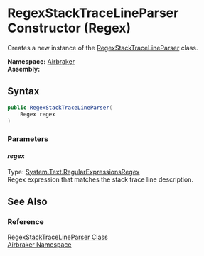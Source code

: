 RegexStackTraceLineParser Constructor (Regex)
=============================================
Creates a new instance of the [RegexStackTraceLineParser][1] class.

**Namespace:** [Airbraker][2]  
**Assembly:**

Syntax
------

```csharp
public RegexStackTraceLineParser(
	Regex regex
)
```

### Parameters

#### *regex*
Type: [System.Text.RegularExpressionsRegex][3]  
Regex expression that matches the stack trace line description.


See Also
--------

### Reference
[RegexStackTraceLineParser Class][1]  
[Airbraker Namespace][2]  

[1]: README.md
[2]: ../README.md
[3]: http://msdn.microsoft.com/en-us/library/6f7hht7k